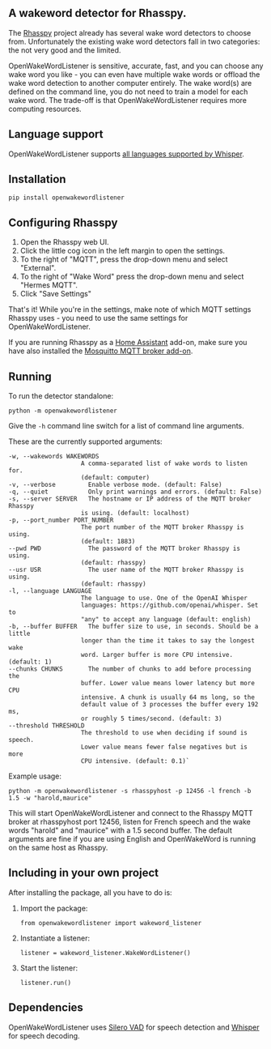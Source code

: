 ## A wakeword detector for Rhasspy.

The [Rhasspy](https://github.com/rhasspy/rhasspy) project already has several wake word detectors to choose from.
Unfortunately the existing wake word detectors fall in two categories: the not very good and the limited.

OpenWakeWordListener is sensitive, accurate, fast, and you can choose any wake word you like - you can even have multiple wake words or offload the wake word detection to another computer entirely. The wake word(s) are defined on the command line, you do not need to train a model for each wake word.
The trade-off is that OpenWakeWordListener requires more computing resources.

## Language support
OpenWakeWordListener supports [all languages supported by Whisper](https://raw.githubusercontent.com/openai/whisper/refs/heads/main/language-breakdown.svg).

## Installation
`pip install openwakewordlistener`

## Configuring Rhasspy
1. Open the Rhasspy web UI.
2. Click the little cog icon in the left margin to open the settings.
3. To the right of "MQTT", press the drop-down menu and select "External".
4. To the right of "Wake Word" press the drop-down menu and select "Hermes MQTT".
5. Click "Save Settings"

That's it! While you're in the settings, make note of which MQTT settings Rhasspy uses - you need to use the same settings for OpenWakeWordListener.

If you are running Rhasspy as a [Home Assistant](https://www.home-assistant.io/) add-on, make sure you have also installed the [Mosquitto MQTT broker add-on](https://github.com/home-assistant/addons/tree/master/mosquitto).

## Running
To run the detector standalone:

    python -m openwakewordlistener

Give the `-h` command line switch for a list of command line arguments.

These are the currently supported arguments:

    -w, --wakewords WAKEWORDS
                        A comma-separated list of wake words to listen for.
                        (default: computer)
    -v, --verbose         Enable verbose mode. (default: False)
    -q, --quiet           Only print warnings and errors. (default: False)
    -s, --server SERVER   The hostname or IP address of the MQTT broker Rhasspy
                        is using. (default: localhost)
    -p, --port_number PORT_NUMBER
                        The port number of the MQTT broker Rhasspy is using.
                        (default: 1883)
    --pwd PWD             The password of the MQTT broker Rhasspy is using.
                        (default: rhasspy)
    --usr USR             The user name of the MQTT broker Rhasspy is using.
                        (default: rhasspy)
    -l, --language LANGUAGE
                        The language to use. One of the OpenAI Whisper
                        languages: https://github.com/openai/whisper. Set to
                        "any" to accept any language (default: english)
    -b, --buffer BUFFER   The buffer size to use, in seconds. Should be a little
                        longer than the time it takes to say the longest wake
                        word. Larger buffer is more CPU intensive. (default: 1)
    --chunks CHUNKS       The number of chunks to add before processing the
                        buffer. Lower value means lower latency but more CPU
                        intensive. A chunk is usually 64 ms long, so the
                        default value of 3 processes the buffer every 192 ms,
                        or roughly 5 times/second. (default: 3)
    --threshold THRESHOLD
                        The threshold to use when deciding if sound is speech.
                        Lower value means fewer false negatives but is more
                        CPU intensive. (default: 0.1)`

Example usage:

    python -m openwakewordlistener -s rhasspyhost -p 12456 -l french -b 1.5 -w "harold,maurice"

This will start OpenWakeWordListener and connect to the Rhasspy MQTT broker at rhasspyhost port 12456, listen for French speech and the wake words "harold" and "maurice" with a 1.5 second buffer.
The default arguments are fine if you are using English and OpenWakeWord is running on the same host as Rhasspy.

## Including in your own project

After installing the package, all you have to do is:

1. Import the package: 

    `from openwakewordlistener import wakeword_listener`
2. Instantiate a listener:

    `listener = wakeword_listener.WakeWordListener()`
3. Start the listener:

    `listener.run()`

## Dependencies
OpenWakeWordListener uses [Silero VAD](https://github.com/snakers4/silero-vad) for speech detection and [Whisper](https://github.com/openai/whisper) for speech decoding.



